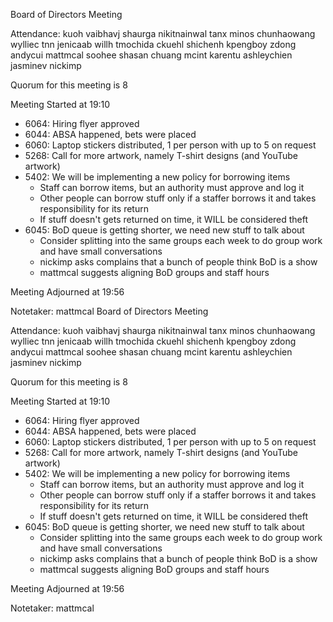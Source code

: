 Board of Directors Meeting

Attendance:
kuoh
vaibhavj
shaurga
nikitnainwal
tanx
minos
chunhaowang
wylliec
tnn
jenicaab
willh
tmochida
ckuehl
shichenh
kpengboy
zdong
andycui
mattmcal
soohee
shasan
chuang
mcint
karentu
ashleychien
jasminev
nickimp

Quorum for this meeting is 8

Meeting Started at 19:10

- 6064: Hiring flyer approved
- 6044: ABSA happened, bets were placed
- 6060: Laptop stickers distributed, 1 per person with up to 5 on request
- 5268: Call for more artwork, namely T-shirt designs (and YouTube artwork)
- 5402: We will be implementing a new policy for borrowing items
  - Staff can borrow items, but an authority must approve and log it
  - Other people can borrow stuff only if a staffer borrows it and takes
    responsibility for its return
  - If stuff doesn't gets returned on time, it WILL be considered theft
- 6045: BoD queue is getting shorter, we need new stuff to talk about
  - Consider splitting into the same groups each week to do group work and have
    small conversations
  - nickimp asks complains that a bunch of people think BoD is a show 
  - mattmcal suggests aligning BoD groups and staff hours

Meeting Adjourned at 19:56

Notetaker: mattmcal
Board of Directors Meeting

Attendance:
kuoh
vaibhavj
shaurga
nikitnainwal
tanx
minos
chunhaowang
wylliec
tnn
jenicaab
willh
tmochida
ckuehl
shichenh
kpengboy
zdong
andycui
mattmcal
soohee
shasan
chuang
mcint
karentu
ashleychien
jasminev
nickimp

Quorum for this meeting is 8

Meeting Started at 19:10

- 6064: Hiring flyer approved
- 6044: ABSA happened, bets were placed
- 6060: Laptop stickers distributed, 1 per person with up to 5 on request
- 5268: Call for more artwork, namely T-shirt designs (and YouTube artwork)
- 5402: We will be implementing a new policy for borrowing items
  - Staff can borrow items, but an authority must approve and log it
  - Other people can borrow stuff only if a staffer borrows it and takes
    responsibility for its return
  - If stuff doesn't gets returned on time, it WILL be considered theft
- 6045: BoD queue is getting shorter, we need new stuff to talk about
  - Consider splitting into the same groups each week to do group work and have
    small conversations
  - nickimp asks complains that a bunch of people think BoD is a show 
  - mattmcal suggests aligning BoD groups and staff hours

Meeting Adjourned at 19:56

Notetaker: mattmcal
